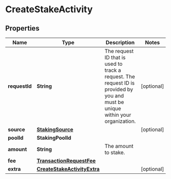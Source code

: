 

# CreateStakeActivity


## Properties

| Name | Type | Description | Notes |
|------------ | ------------- | ------------- | -------------|
|**requestId** | **String** | The request ID that is used to track a request. The request ID is provided by you and must be unique within your organization. |  [optional] |
|**source** | [**StakingSource**](StakingSource.md) |  |  [optional] |
|**poolId** | **StakingPoolId** |  |  |
|**amount** | **String** | The amount to stake. |  |
|**fee** | [**TransactionRequestFee**](TransactionRequestFee.md) |  |  |
|**extra** | [**CreateStakeActivityExtra**](CreateStakeActivityExtra.md) |  |  [optional] |



